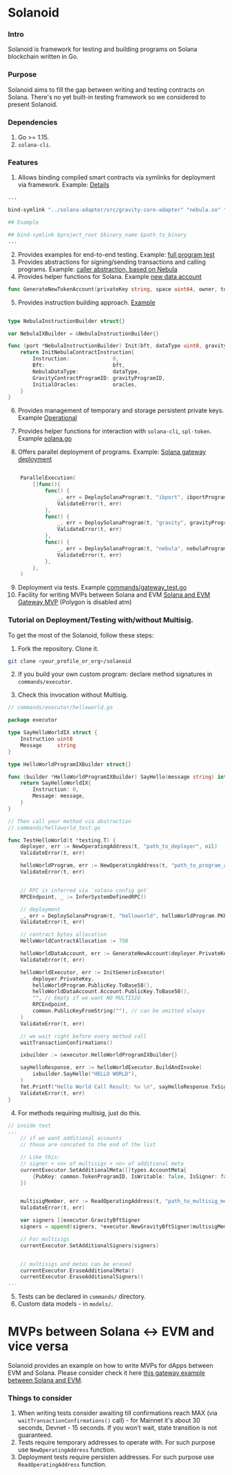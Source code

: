 

# Solanoid

### Intro

Solanoid is framework for testing and building programs on Solana blockchain written in Go.

### Purpose

Solanoid aims to fill the gap between writing and testing contracts on Solana. There's no yet built-in testing framework so we considered to present Solanoid.

### Dependencies

1. Go >= 1.15.
2. `solana-cli`.

### Features

1. Allows binding compiled smart contracts via symlinks for deployment via framework. Example: [Details](bind-symlink.sh)

```bash
...

bind-symlink "../solana-adapter/src/gravity-core-adapter" "nebula.so" "nebula/target/deploy/solana_nebula_contract.so"

## Example

## bind-symlink $project_root $binary_name $path_to_binary
...
```

2. Provides examples for end-to-end testing. Example: [full program test](commands/flow_test.go)
3. Provides abstractions for signing/sending transactions and calling programs. Example: [caller abstraction, based on Nebula](commands/executor/nebula.go#L361) 
4. Provides helper functions for Solana. Example [new data account](commands/new_data_account.go#L224)

```go
func GenerateNewTokenAccount(privateKey string, space uint64, owner, tokenMint common.PublicKey, clientEndpoint string, seeds string) (*models.CommandResponse, error) 
```
5. Provides instruction building approach. [Example](commands/executor/ib_port.go)

```go

type NebulaInstructionBuilder struct{}

var NebulaIXBuilder = &NebulaInstructionBuilder{}

func (port *NebulaInstructionBuilder) Init(bft, dataType uint8, gravityProgramID common.PublicKey, oracles []byte) interface{} {
	return InitNebulaContractInstruction{
		Instruction:              0,
		Bft:                      bft,
		NebulaDataType:           dataType,
		GravityContractProgramID: gravityProgramID,
		InitialOracles:           oracles,
	}
}

```
6. Provides management of temporary and storage persistent private keys. Example [Operational](commands/operational.go)
7. Provides helper functions for interaction with `solana-cli`, `spl-token`. Example [solana.go](commands/solana.go)

8. Offers parallel deployment of programs. Example: [Solana gateway deployment](commands/flow_test.go#L114)
```go

	ParallelExecution(
		[]func(){
			func() {
				_, err = DeploySolanaProgram(t, "ibport", ibportProgram.PKPath, consulsList.List[0].PKPath, "../binaries/ibport.so")
				ValidateError(t, err)
			},
			func() {
				_, err = DeploySolanaProgram(t, "gravity", gravityProgram.PKPath, consulsList.List[1].PKPath, "../binaries/gravity.so")
				ValidateError(t, err)
			},
			func() {
				_, err = DeploySolanaProgram(t, "nebula", nebulaProgram.PKPath, consulsList.List[2].PKPath, "../binaries/nebula.so")
				ValidateError(t, err)
			},
		},
	)
```

9. Deployment via tests. Example [commands/gateway_test.go](commands/gateway_test.go#L14)
10. Facility for writing MVPs between Solana and EVM [Solana and EVM Gateway MVP](commands/mvp/gateway_mvp_test.go) (Polygon is disabled atm)

### Tutorial on Deployment/Testing with/without Multisig.

To get the most of the Solanoid, follow these steps:

1. Fork the repository. Clone it.

```bash
git clone <your_profile_or_org>/solanoid
```

2. If you build your own custom program: declare method signatures in `commands/executor`.

3. Check this invocation without Multisig.

```go
// commands/executor/helloworld.go

package executor

type SayHelloWorldIX struct {
	Instruction uint8
	Message     string
}

type HelloWorldProgramIXBuilder struct{}

func (builder *HelloWorldProgramIXBuilder) SayHello(message string) interface{} {
	return SayHelloWorldIX{
		Instruction: 0,
		Message: message,
	}
}

// Then call your method via abstraction
// commands/helloworld_test.go

func TestHelloWorld(t *testing.T) {
	deployer, err := NewOperatingAddress(t, "path_to_deployer", nil)
	ValidateError(t, err)

	helloWorldProgram, err := NewOperatingAddress(t, "path_to_program_address", nil)
	ValidateError(t, err)


	// RPC is inferred via `solana config get`
	RPCEndpoint, _ := InferSystemDefinedRPC()

	// deployment
	_, err = DeploySolanaProgram(t, "helloworld", helloWorldProgram.PKPath, deployer.PKPath, "path_to_program_binary")
	ValidateError(t, err)

	// contract bytes allocation
	HelloWorldContractAllocation := 750

	helloWorldDataAccount, err := GenerateNewAccount(deployer.PrivateKey, HelloWorldContractAllocation, helloWorldProgram.PublicKey.ToBase58(), RPCEndpoint)
	ValidateError(t, err)

	helloWorldExecutor, err := InitGenericExecutor(
		deployer.PrivateKey,
		helloWorldProgram.PublicKey.ToBase58(),
		helloWorldDataAccount.Account.PublicKey.ToBase58(),
		"", // Empty if we want NO MULTISIG
		RPCEndpoint,
		common.PublicKeyFromString(""), // can be omitted always
	)
	ValidateError(t, err)

	// we wait right before every method call
	waitTransactionConfirmations()

	ixbuilder := &executor.HelloWorldProgramIXBuilder{}

	sayHelloResponse, err := helloWorldExecutor.BuildAndInvoke(
		ixbuilder.SayHello("HELLO WORLD"),
	)
	fmt.Printf("Hello World Call Result: %v \n", sayHelloResponse.TxSignature)
	ValidateError(t, err)
}
```
4. For methods requiring multisig, just do this.


```go
// inside test
... 
	// if we want additional accounts
	// those are concated to the end of the list

	// Like this:
	// signer + <n> of multisigs + <n> of additional meta
	currentExecutor.SetAdditionalMeta([]types.AccountMeta{
		{PubKey: common.TokenProgramID, IsWritable: false, IsSigner: false},
	})


	multisigMember, err := ReadOperatingAddress(t, "path_to_multisig_member")
	ValidateError(t, err)

	var signers []executor.GravityBftSigner
	signers = append(signers, *executor.NewGravityBftSigner(multisigMember.PrivateKey))

	// For multisigs
	currentExecutor.SetAdditionalSigners(signers)


	// multisigs and metas can be erased
	currentExecutor.EraseAdditionalMeta()
	currentExecutor.EraseAdditionalSigners()
...
```
5. Tests can be declared in `commands/` directory.
6. Custom data models - in `models/`.


# MVPs between Solana <-> EVM and vice versa

<!-- 1. You need to repeat same steps mentioned in Testing/Deployment tutorial. -->
Solanoid provides an example on how to write MVPs for dApps between EVM and Solana. Please consider check it here [this gateway example between Solana and EVM](commands/mvp/gateway_mvp_test.go).

### Things to consider

1. When writing tests consider awaiting till confirmations reach MAX (via `	waitTransactionConfirmations()` call) - for Mainnet it's about 30 seconds, Devnet - 15 seconds. If you won't wait, state transition is not guaranteed. 
2. Tests require temporary addresses to operate with. For such purpose use `NewOperatingAddress` function.
3. Deployment tests require persisten addresses. For such purpose use `ReadOperatingAddress` function.
